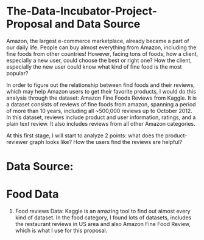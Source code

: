 # The-Data-Incubator-Project-Proposal and Data Source

Amazon, the largest e-commerce marketplace, already became a part of our daily life. People can buy almost everything from Amazon, including the fine foods from other countries! However, facing tons of foods, how a client, especially a new user, could choose the best or right one? How the client, especially the new user could know what kind of fine food is the most popular?

In order to figure out the relationship between find foods and their reviews, which may help Amazon users to get their favorite products, I would do this analysis through the dataset: Amazon Fine Foods Reviews from Kaggle. It is a dataset consists of reviews of fine foods from amazon, spanning a period of more than 10 years, including all ~500,000 reviews up to October 2012. In this dataset, reviews include product and user information, ratings, and a plain text review. It also includes reviews from all other Amazon categories. 

At this first stage, I will start to analyze 2 points: what does the product-reviewer graph looks like? How the users find the reviews are helpful?

# Data Source:
# Food Data
1. Food reviews Data: Kaggle is an amazing tool to find out almost every kind of dataset. In the food category, I found lots of datasets, includes the restaurant reviews in US area and also Amazon Fine Food Review, which is what I use for this proposal. 
